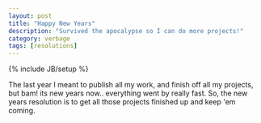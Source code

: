 ```yaml
---
layout: post
title: "Happy New Years"
description: "Survived the apocalypse so I can do more projects!"
category: verbage
tags: [resolutions]
---
```

{% include JB/setup %}

The last year I meant to publish all my work, and finish off all my projects, but bam! its new years now.. everything went by really fast. So, the new years resolution is to get all those projects finished up and keep 'em coming.
